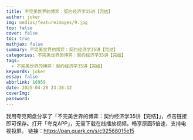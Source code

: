 ```yaml
---
title: 不完美世界的博弈：契约经济学35讲【完结】
author: joker
img: medias/featureimages/9.jpg
top: false
cover: false
toc: true
mathjax: false
summary: 不完美世界的博弈：契约经济学35讲【完结】
categories: 不完美世界的博弈：契约经济学35讲【完结】
tags:
  - 不完美世界的博弈：契约经济学35讲【完结】
keywords: joker
essay: false
abbrlink: 16959
date: 2025-04-20 23:38:12
coverImg:
password:
---
```


我用夸克网盘分享了「不完美世界的博弈：契约经济学35讲【完结】」，点击链接即可保存。打开「夸克APP」，无需下载在线播放视频，畅享原画5倍速，支持电视投屏。
链接：https://pan.quark.cn/s/c92568015e15
